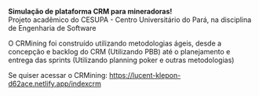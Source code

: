 **Simulação de plataforma CRM para mineradoras!**
<br>
Projeto acadêmico do CESUPA - Centro Universitário do Pará, na disciplina de Engenharia de Software
<br>

O CRMining foi construído utilizando metodologias ágeis, desde a concepção e backlog do CRM (Utilizando PBB) até o planejamento e entrega das sprints (Utilizando planning poker e outras metodologias)
<br>

Se quiser acessar o CRMining: https://lucent-klepon-d62ace.netlify.app/indexcrm
 
 
